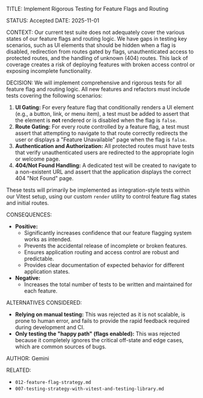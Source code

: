TITLE: Implement Rigorous Testing for Feature Flags and Routing

STATUS: Accepted
DATE: 2025-11-01

CONTEXT:
Our current test suite does not adequately cover the various states of our feature flags and routing logic. We have gaps in testing key scenarios, such as UI elements that should be hidden when a flag is disabled, redirection from routes gated by flags, unauthenticated access to protected routes, and the handling of unknown (404) routes. This lack of coverage creates a risk of deploying features with broken access control or exposing incomplete functionality.

DECISION:
We will implement comprehensive and rigorous tests for all feature flag and routing logic. All new features and refactors must include tests covering the following scenarios:

1.  **UI Gating:** For every feature flag that conditionally renders a UI element (e.g., a button, link, or menu item), a test must be added to assert that the element is **not** rendered or is disabled when the flag is `false`.
2.  **Route Gating:** For every route controlled by a feature flag, a test must assert that attempting to navigate to that route correctly redirects the user or displays a "Feature Unavailable" page when the flag is `false`.
3.  **Authentication and Authorization:** All protected routes must have tests that verify unauthenticated users are redirected to the appropriate login or welcome page.
4.  **404/Not Found Handling:** A dedicated test will be created to navigate to a non-existent URL and assert that the application displays the correct 404 "Not Found" page.

These tests will primarily be implemented as integration-style tests within our Vitest setup, using our custom `render` utility to control feature flag states and initial routes.

CONSEQUENCES:

- **Positive:**
  - Significantly increases confidence that our feature flagging system works as intended.
  - Prevents the accidental release of incomplete or broken features.
  - Ensures application routing and access control are robust and predictable.
  - Provides clear documentation of expected behavior for different application states.
- **Negative:**
  - Increases the total number of tests to be written and maintained for each feature.

ALTERNATIVES CONSIDERED:

- **Relying on manual testing:** This was rejected as it is not scalable, is prone to human error, and fails to provide the rapid feedback required during development and CI.
- **Only testing the "happy path" (flags enabled):** This was rejected because it completely ignores the critical off-state and edge cases, which are common sources of bugs.

AUTHOR: Gemini

RELATED:

- `012-feature-flag-strategy.md`
- `007-testing-strategy-with-vitest-and-testing-library.md`
